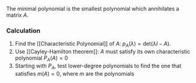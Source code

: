 The minimal polynomial is the smallest polynomial which annihilates a matrix $A$.

### Calculation
1. Find the [[Characteristic Polynomial]] of $A$: $p_{A}(\lambda)=\text{det}(\lambda I - A)$.
2. Use [[Cayley-Hamilton theorem]]: $A$ must satisfy its own characteristic polynomial $P_{A}(A) = 0$
3. Starting with $P_A$, test lower-degree polynomials to find the one that satisfies $m(A)=0$, where $m$ are the polynomials